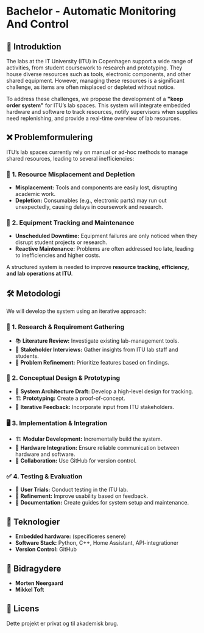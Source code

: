 # Bachelor - Automatic Monitoring And Control

## 📌 Introduktion
The labs at the IT University (ITU) in Copenhagen support a wide range of activities, from student coursework to research and prototyping. They house diverse resources such as tools, electronic components, and other shared equipment. However, managing these resources is a significant challenge, as items are often misplaced or depleted without notice.

To address these challenges, we propose the development of a **"keep order system"** for ITU’s lab spaces. This system will integrate embedded hardware and software to track resources, notify supervisors when supplies need replenishing, and provide a real-time overview of lab resources. 

## ❌ Problemformulering
ITU’s lab spaces currently rely on manual or ad-hoc methods to manage shared resources, leading to several inefficiencies:

### 🔴 **1. Resource Misplacement and Depletion**
- **Misplacement:** Tools and components are easily lost, disrupting academic work.
- **Depletion:** Consumables (e.g., electronic parts) may run out unexpectedly, causing delays in coursework and research.

### 🔴 **2. Equipment Tracking and Maintenance**
- **Unscheduled Downtime:** Equipment failures are only noticed when they disrupt student projects or research.
- **Reactive Maintenance:** Problems are often addressed too late, leading to inefficiencies and higher costs.

A structured system is needed to improve **resource tracking, efficiency, and lab operations at ITU**.

## 🛠 **Metodologi**
We will develop the system using an iterative approach:

### **📖 1. Research & Requirement Gathering**
- 📚 **Literature Review:** Investigate existing lab-management tools.
- 🎤 **Stakeholder Interviews:** Gather insights from ITU lab staff and students.
- 🎯 **Problem Refinement:** Prioritize features based on findings.

### **📝 2. Conceptual Design & Prototyping**
- 🔧 **System Architecture Draft:** Develop a high-level design for tracking.
- 🏗 **Prototyping:** Create a proof-of-concept.
- 🔄 **Iterative Feedback:** Incorporate input from ITU stakeholders.

### **🖥️ 3. Implementation & Integration**
- 🏗 **Modular Development:** Incrementally build the system.
- 🔌 **Hardware Integration:** Ensure reliable communication between hardware and software.
- 👥 **Collaboration:** Use GitHub for version control.

### **✅ 4. Testing & Evaluation**
- 🏫 **User Trials:** Conduct testing in the ITU lab.
- 🔄 **Refinement:** Improve usability based on feedback.
- 📑 **Documentation:** Create guides for system setup and maintenance.

## 💾 Teknologier
- **Embedded hardware:** (specificeres senere)
- **Software Stack:** Python, C++, Home Assistant, API-integrationer
- **Version Control:** GitHub

## 👥 Bidragydere
- **Morten Neergaard**
- **Mikkel Toft**
  
## 📜 Licens
Dette projekt er privat og til akademisk brug.
